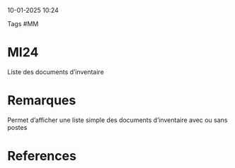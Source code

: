10-01-2025 10:24

Tags #MM

# MI24

Liste des documents d’inventaire
# Remarques

Permet d’afficher une liste simple des documents d’inventaire avec ou sans postes
# References